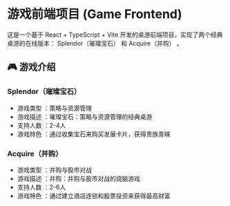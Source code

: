 # 游戏前端项目 (Game Frontend)
这是一个基于 React + TypeScript + Vite 开发的桌游前端项目，实现了两个经典桌游的在线版本： Splendor（璀璨宝石） 和 Acquire（并购） 。

## 🎮 游戏介绍
### Splendor（璀璨宝石）
- 游戏类型 ：策略与资源管理
- 游戏描述 ：璀璨宝石：策略与资源管理的经典桌游
- 支持人数 ：2-4人
- 游戏特色 ：通过收集宝石来购买发展卡片，获得贵族青睐
### Acquire（并购）
- 游戏类型 ：并购与股市对战
- 游戏描述 ：并购：并购与股市对战的烧脑游戏
- 支持人数 ：2-6人
- 游戏特色 ：通过建立酒店连锁和股票投资来获得最高财富

